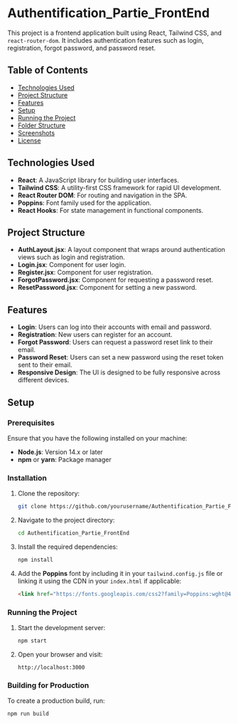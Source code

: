 # Authentification_Partie_FrontEnd

This project is a frontend application built using React, Tailwind CSS, and `react-router-dom`. It includes authentication features such as login, registration, forgot password, and password reset.

## Table of Contents

- [Technologies Used](#technologies-used)
- [Project Structure](#project-structure)
- [Features](#features)
- [Setup](#setup)
- [Running the Project](#running-the-project)
- [Folder Structure](#folder-structure)
- [Screenshots](#screenshots)
- [License](#license)

## Technologies Used

- **React**: A JavaScript library for building user interfaces.
- **Tailwind CSS**: A utility-first CSS framework for rapid UI development.
- **React Router DOM**: For routing and navigation in the SPA.
- **Poppins**: Font family used for the application.
- **React Hooks**: For state management in functional components.

## Project Structure

- **AuthLayout.jsx**: A layout component that wraps around authentication views such as login and registration.
- **Login.jsx**: Component for user login.
- **Register.jsx**: Component for user registration.
- **ForgotPassword.jsx**: Component for requesting a password reset.
- **ResetPassword.jsx**: Component for setting a new password.
  
## Features

- **Login**: Users can log into their accounts with email and password.
- **Registration**: New users can register for an account.
- **Forgot Password**: Users can request a password reset link to their email.
- **Password Reset**: Users can set a new password using the reset token sent to their email.
- **Responsive Design**: The UI is designed to be fully responsive across different devices.

## Setup

### Prerequisites

Ensure that you have the following installed on your machine:

- **Node.js**: Version 14.x or later
- **npm** or **yarn**: Package manager

### Installation

1. Clone the repository:
   ```bash
   git clone https://github.com/yourusername/Authentification_Partie_FrontEnd.git
   ```

2. Navigate to the project directory:
   ```bash
   cd Authentification_Partie_FrontEnd
   ```

3. Install the required dependencies:
   ```bash
   npm install
   ```

4. Add the **Poppins** font by including it in your `tailwind.config.js` file or linking it using the CDN in your `index.html` if applicable:
   ```html
   <link href="https://fonts.googleapis.com/css2?family=Poppins:wght@400;600;700&display=swap" rel="stylesheet">
   ```

### Running the Project

1. Start the development server:
   ```bash
   npm start
   ```

2. Open your browser and visit:
   ```
   http://localhost:3000
   ```

### Building for Production

To create a production build, run:
```bash
npm run build
```

